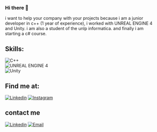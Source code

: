 ### Hi there 👋

<!--
**EmilianoPROGRAMING/EmilianoPROGRAMING** is a ✨ _special_ ✨ repository because its `README.md` (this file) appears on your GitHub profile.-->

i want to help your company with your projects because i am a junior developer in c++ (1 year of experience), i worked with UNREAL ENGINE 4 and Unity. i am also a student of the unlp informatica. and finally i am starting a c# course.

## Skills:
![C++](https://shields.io/badge/Developper-C++-3DOC84?style=for-the-badge&logo=Developper&logoColor=white&labelColor=101010)</br>
![UNREAL ENGINE 4](https://shields.io/badge/UNREAL-ENGINE-0095D5?style=for-the-badge&logo=unreal&logoColor=white&labelColor=101010)</br>
![Unity](https://shields.io/badge/Unity-FF0000?style=for-the-badge&logo=unreal&logoColor=white&labelColor=101010)</br>

## Find me at:

[![Linkedin](https://shields.io/badge/Linkedin-Emiliano_Merelez-007785?style=for-the-badge&logo=linkedin&logoColor=white&labelColor=101010)](https://www.linkedin.com/in/emiliano-merelez-bb423b238/)
[![Instagram](https://shields.io/badge/Instagram-Emi_Merelez-E4405F?style=for-the-badge&logo=instagram&logoColor=white&labelColor=101010)](https://www.instagram.com/emi_merelez/)

## contact me

[![Linkedin](https://shields.io/badge/Linkedin-Emiliano_Merelez-007785?style=for-the-badge&logo=linkedin&logoColor=white&labelColor=101010)](https://www.linkedin.com/in/emiliano-merelez-bb423b238/)
[![Email](https://shields.io/badge/Email-Emiliano_Merelez-E4405F?style=for-the-badge&logo=Email&logoColor=white&labelColor=101010)](https://mail.google.com/mail/u/0/?hl=es-419#inbox/emimerelez@gmail.com)
